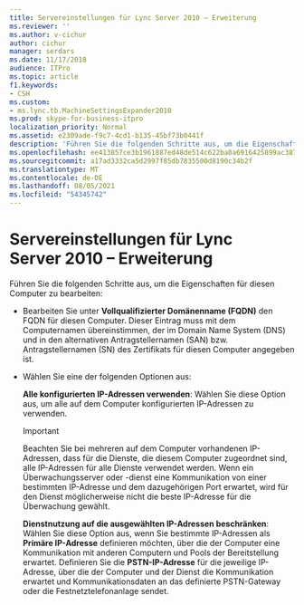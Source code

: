 ```yaml
---
title: Servereinstellungen für Lync Server 2010 – Erweiterung
ms.reviewer: ''
ms.author: v-cichur
author: cichur
manager: serdars
ms.date: 11/17/2018
audience: ITPro
ms.topic: article
f1.keywords:
- CSH
ms.custom:
- ms.lync.tb.MachineSettingsExpander2010
ms.prod: skype-for-business-itpro
localization_priority: Normal
ms.assetid: e2309ade-f9c7-4cd1-b135-45bf73b0441f
description: 'Führen Sie die folgenden Schritte aus, um die Eigenschaften für diesen Computer zu bearbeiten:'
ms.openlocfilehash: ee413857ce3b1961887ed48de514c622ba0a6916425899ac387723b734323ef6
ms.sourcegitcommit: a17ad3332ca5d2997f85db7835500d8190c34b2f
ms.translationtype: MT
ms.contentlocale: de-DE
ms.lasthandoff: 08/05/2021
ms.locfileid: "54345742"
---
```

# <a name="server-settings-expander-for-lync-server-2010"></a>Servereinstellungen für Lync Server 2010 – Erweiterung
 
Führen Sie die folgenden Schritte aus, um die Eigenschaften für diesen Computer zu bearbeiten:
  
- Bearbeiten Sie unter **Vollqualifizierter Domänenname (FQDN)** den FQDN für diesen Computer. Dieser Eintrag muss mit dem Computernamen übereinstimmen, der im Domain Name System (DNS) und in den alternativen Antragstellernamen (SAN) bzw. Antragstellernamen (SN) des Zertifikats für diesen Computer angegeben ist.
    
- Wählen Sie eine der folgenden Optionen aus:
    
    **Alle konfigurierten IP-Adressen verwenden**: Wählen Sie diese Option aus, um alle auf dem Computer konfigurierten IP-Adressen zu verwenden.
    
    > [!IMPORTANT]
    > Beachten Sie bei mehreren auf dem Computer vorhandenen IP-Adressen, dass für die Dienste, die diesem Computer zugeordnet sind, alle IP-Adressen für alle Dienste verwendet werden. Wenn ein Überwachungsserver oder -dienst eine Kommunikation von einer bestimmten IP-Adresse und dem dazugehörigen Port erwartet, wird für den Dienst möglicherweise nicht die beste IP-Adresse für die Überwachung gewählt. 
  
    **Dienstnutzung auf die ausgewählten IP-Adressen beschränken**: Wählen Sie diese Option aus, wenn Sie bestimmte IP-Adressen als **Primäre IP-Adresse** definieren möchten, über die der Computer eine Kommunikation mit anderen Computern und Pools der Bereitstellung erwartet. Definieren Sie die **PSTN-IP-Adresse** für die jeweilige IP-Adresse, über die der Computer und der Dienst die Kommunikation erwartet und Kommunikationsdaten an das definierte PSTN-Gateway oder die Festnetztelefonanlage sendet.
    

